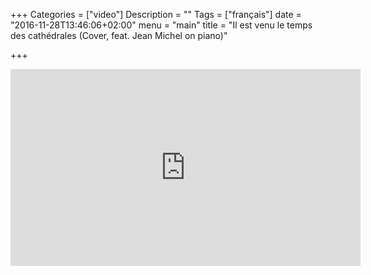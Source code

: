 +++
Categories = ["video"]
Description = ""
Tags = ["français"]
date = "2016-11-28T13:46:06+02:00"
menu = "main"
title = "Il est venu le temps des cathédrales (Cover, feat. Jean Michel on piano)"

+++


<iframe width="560" height="315" src="https://www.youtube.com/embed/0yuCh1XIvFQ?ecver=1" frameborder="0" allowfullscreen></iframe>
